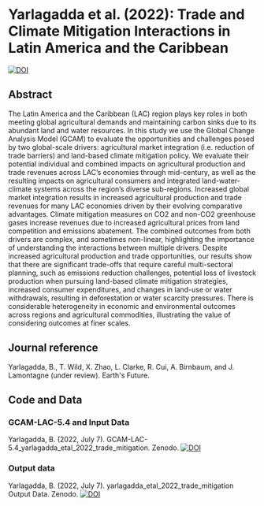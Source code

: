 # Yarlagadda et al. (2022): Trade and Climate Mitigation Interactions in Latin America and the Caribbean
[![DOI](https://zenodo.org/badge/DOI/10.5281/zenodo.6807638.svg)](https://doi.org/10.5281/zenodo.6807638)

## Abstract
The Latin America and the Caribbean (LAC) region plays key roles in both meeting global agricultural demands and maintaining carbon sinks due to its abundant land and water resources. In this study we use the Global Change Analysis Model (GCAM) to evaluate the opportunities and challenges posed by two global-scale drivers: agricultural market integration (i.e. reduction of trade barriers) and land-based climate mitigation policy. We evaluate their potential individual and combined impacts on agricultural production and trade revenues across LAC’s economies through mid-century, as well as the resulting impacts on agricultural consumers and integrated land-water-climate systems across the region’s diverse sub-regions. Increased global market integration results in increased agricultural production and trade revenues for many LAC economies driven by their evolving comparative advantages. Climate mitigation measures on CO2 and non-CO2 greenhouse gases increase revenues due to increased agricultural prices from land competition and emissions abatement. The combined outcomes from both drivers are complex, and sometimes non-linear, highlighting the importance of understanding the interactions between multiple drivers. Despite increased agricultural production and trade opportunities, our results show that there are significant trade-offs that require careful multi-sectoral planning, such as emissions reduction challenges, potential loss of livestock production when pursuing land-based climate mitigation strategies, increased consumer expenditures, and changes in land-use or water withdrawals, resulting in deforestation or water scarcity pressures. There is considerable heterogeneity in economic and environmental outcomes across regions and agricultural commodities, illustrating the value of considering outcomes at finer scales.

## Journal reference
Yarlagadda, B., T. Wild, X. Zhao, L. Clarke, R. Cui, A. Birnbaum, and J. Lamontagne (under review). Earth's Future.

## Code and Data
### GCAM-LAC-5.4 and Input Data
Yarlagadda, B. (2022, July 7). GCAM-LAC-5.4_yarlagadda_etal_2022_trade_mitigation. Zenodo. 
[![DOI](https://zenodo.org/badge/DOI/10.5281/zenodo.6807291.svg)](https://doi.org/10.5281/zenodo.6807291)

### Output data
Yarlagadda, B. (2022, July 7). yarlagadda_etal_2022_trade_mitigation Output Data. Zenodo. 
[![DOI](https://zenodo.org/badge/DOI/10.5281/zenodo.6807540.svg)](https://doi.org/10.5281/zenodo.6807540)
